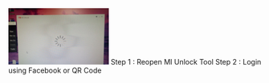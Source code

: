 <img src="photo_6262390371921282648_y.jpg" alt="Issue Screenshot" width="200">
Step 1 : Reopen MI Unlock Tool
Step 2 : Login using Facebook or QR Code
